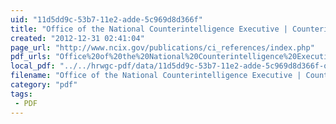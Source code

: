```yaml
---
uid: "11d5dd9c-53b7-11e2-adde-5c969d8d366f"
title: "Office of the National Counterintelligence Executive | Counterintelligence Reader: An American Revolution Into the New Millennium, Volume 3"
created: "2012-12-31 02:41:04"
page_url: "http://www.ncix.gov/publications/ci_references/index.php"
pdf_urls: "Office%20of%20the%20National%20Counterintelligence%20Executive%20%7C%20Counterintelligence%20Reader%3A%20An%20American%20Revolution%20Into%20the%20New%20Millennium,%20Volume%203.resources/CI_Reader_Vol3.pdf"
local_pdf: "../../hrwgc-pdf/data/11d5dd9c-53b7-11e2-adde-5c969d8d366f-office-of-the-national-counterintelligence-executive-counterintelligence-reader-an-american-revolution-into-the-new-millennium-volume-3.pdf"
filename: "Office of the National Counterintelligence Executive | Counterintelligence Reader: An American Revolution Into the New Millennium, Volume 3.html"
category: "pdf"
tags: 
 - PDF
---
```

